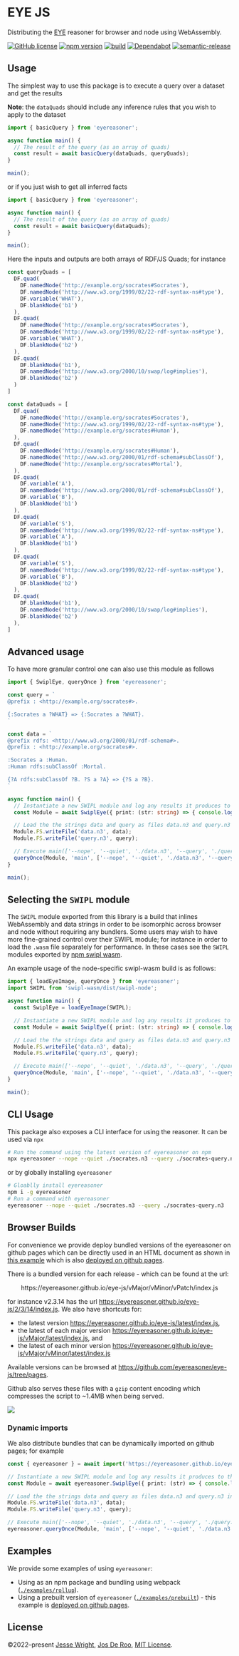 # EYE JS
Distributing the [EYE](https://github.com/eyereasoner/eye) reasoner for browser and node using WebAssembly.

[![GitHub license](https://img.shields.io/github/license/eyereasoner/eye-js.svg)](https://github.com/eyereasoner/eye-js/blob/master/LICENSE)
[![npm version](https://img.shields.io/npm/v/eyereasoner.svg)](https://www.npmjs.com/package/eyereasoner)
[![build](https://img.shields.io/github/actions/workflow/status/eyereasoner/eye-js/nodejs.yml?branch=main)](https://github.com/eyereasoner/eye-js/tree/main/)
[![Dependabot](https://badgen.net/badge/Dependabot/enabled/green?icon=dependabot)](https://dependabot.com/)
[![semantic-release](https://img.shields.io/badge/%20%20%F0%9F%93%A6%F0%9F%9A%80-semantic--release-e10079.svg)](https://github.com/semantic-release/semantic-release)

## Usage

The simplest way to use this package is to execute a query over a dataset and get the results

**Note**: the `dataQuads` should include any inference rules that you wish to apply to the dataset

```ts
import { basicQuery } from 'eyereasoner';

async function main() {
  // The result of the query (as an array of quads)
  const result = await basicQuery(dataQuads, queryQuads);
}

main();
```

or if you just wish to get all inferred facts

```ts
import { basicQuery } from 'eyereasoner';

async function main() {
  // The result of the query (as an array of quads)
  const result = await basicQuery(dataQuads);
}

main();
```

Here the inputs and outputs are both arrays of RDF/JS Quads; for instance

```ts
const queryQuads = [
  DF.quad(
    DF.namedNode('http://example.org/socrates#Socrates'),
    DF.namedNode('http://www.w3.org/1999/02/22-rdf-syntax-ns#type'),
    DF.variable('WHAT'),
    DF.blankNode('b1')
  ),
  DF.quad(
    DF.namedNode('http://example.org/socrates#Socrates'),
    DF.namedNode('http://www.w3.org/1999/02/22-rdf-syntax-ns#type'),
    DF.variable('WHAT'),
    DF.blankNode('b2')
  ),
  DF.quad(
    DF.blankNode('b1'),
    DF.namedNode('http://www.w3.org/2000/10/swap/log#implies'),
    DF.blankNode('b2')
  )
]

const dataQuads = [
  DF.quad(
    DF.namedNode('http://example.org/socrates#Socrates'),
    DF.namedNode('http://www.w3.org/1999/02/22-rdf-syntax-ns#type'),
    DF.namedNode('http://example.org/socrates#Human'),
  ),
  DF.quad(
    DF.namedNode('http://example.org/socrates#Human'),
    DF.namedNode('http://www.w3.org/2000/01/rdf-schema#subClassOf'),
    DF.namedNode('http://example.org/socrates#Mortal'),
  ),
  DF.quad(
    DF.variable('A'),
    DF.namedNode('http://www.w3.org/2000/01/rdf-schema#subClassOf'),
    DF.variable('B'),
    DF.blankNode('b1')
  ),
  DF.quad(
    DF.variable('S'),
    DF.namedNode('http://www.w3.org/1999/02/22-rdf-syntax-ns#type'),
    DF.variable('A'),
    DF.blankNode('b1')
  ),
  DF.quad(
    DF.variable('S'),
    DF.namedNode('http://www.w3.org/1999/02/22-rdf-syntax-ns#type'),
    DF.variable('B'),
    DF.blankNode('b2')
  ),
  DF.quad(
    DF.blankNode('b1'),
    DF.namedNode('http://www.w3.org/2000/10/swap/log#implies'),
    DF.blankNode('b2')
  ),
]
```

## Advanced usage

To have more granular control one can also use this module as follows

```ts
import { SwiplEye, queryOnce } from 'eyereasoner';

const query = `
@prefix : <http://example.org/socrates#>.

{:Socrates a ?WHAT} => {:Socrates a ?WHAT}.
`

const data = `
@prefix rdfs: <http://www.w3.org/2000/01/rdf-schema#>.
@prefix : <http://example.org/socrates#>.

:Socrates a :Human.
:Human rdfs:subClassOf :Mortal.

{?A rdfs:subClassOf ?B. ?S a ?A} => {?S a ?B}.
`

async function main() {
  // Instantiate a new SWIPL module and log any results it produces to the console
  const Module = await SwiplEye({ print: (str: string) => { console.log(str) }, arguments: ['-q'] });

  // Load the the strings data and query as files data.n3 and query.n3 into the module
  Module.FS.writeFile('data.n3', data);
  Module.FS.writeFile('query.n3', query);

  // Execute main(['--nope', '--quiet', './data.n3', '--query', './query.n3']).
  queryOnce(Module, 'main', ['--nope', '--quiet', './data.n3', '--query', './query.n3']);
}

main();
```

## Selecting the `SWIPL` module

The `SWIPL` module exported from this library is a build that inlines WebAssembly and data strings in order to be
isomorphic across browser and node without requiring any bundlers. Some users may wish to have more fine-grained control
over their SWIPL module; for instance in order to load the `.wasm` file separately for performance. In these cases
see the `SWIPL` modules exported by [npm swipl wasm](https://github.com/rla/npm-swipl-wasm/).

An example usage of the node-specific swipl-wasm build is as follows:
```ts
import { loadEyeImage, queryOnce } from 'eyereasoner';
import SWIPL from 'swipl-wasm/dist/swipl-node';

async function main() {
  const SwiplEye = loadEyeImage(SWIPL);

  // Instantiate a new SWIPL module and log any results it produces to the console
  const Module = await SwiplEye({ print: (str: string) => { console.log(str) }, arguments: ['-q'] });

  // Load the the strings data and query as files data.n3 and query.n3 into the module
  Module.FS.writeFile('data.n3', data);
  Module.FS.writeFile('query.n3', query);

  // Execute main(['--nope', '--quiet', './data.n3', '--query', './query.n3']).
  queryOnce(Module, 'main', ['--nope', '--quiet', './data.n3', '--query', './query.n3']);
}

main();
```

## CLI Usage

This package also exposes a CLI interface for using the reasoner. It can be used via `npx`

```bash
# Run the command using the latest version of eyereasoner on npm
npx eyereasoner --nope --quiet ./socrates.n3 --query ./socrates-query.n3
```

or by globally installing `eyereasoner`

```bash
# Gloablly install eyereasoner
npm i -g eyereasoner
# Run a command with eyereasoner
eyereasoner --nope --quiet ./socrates.n3 --query ./socrates-query.n3
```

## Browser Builds

For convenience we provide deploy bundled versions of the eyereasoner on github pages which can be directly used in an HTML document as shown in [this example](https://github.com/eyereasoner/eye-js/tree/main/examples/prebuilt/index.html) which is also [deployed on github pages](https://eyereasoner.github.io/eye-js/example/index.html).

There is a bundled version for each release - which can be found at the url:
<p align=center>
https://eyereasoner.github.io/eye-js/vMajor/vMinor/vPatch/index.js

for instance v2.3.14 has the url https://eyereasoner.github.io/eye-js/2/3/14/index.js. We also have shortcuts for:
 - the latest version https://eyereasoner.github.io/eye-js/latest/index.js,
 - the latest of each major version https://eyereasoner.github.io/eye-js/vMajor/latest/index.js, and
 - the latest of each minor version https://eyereasoner.github.io/eye-js/vMajor/vMinor/latest/index.js

Available versions can be browsed at https://github.com/eyereasoner/eye-js/tree/pages.

Github also serves these files with a `gzip` content encoding which compresses the script to ~1.4MB when being served.

![](./github-transfer.png)

### Dynamic imports

We also distribute bundles that can be dynamically imported on github pages; for example
```ts
const { eyereasoner } = await import('https://eyereasoner.github.io/eye-js/2/latest/dynamic-import.js');

// Instantiate a new SWIPL module and log any results it produces to the console
const Module = await eyereasoner.SwiplEye({ print: (str) => { console.log(str) }, arguments: ['-q'] });

// Load the the strings data and query as files data.n3 and query.n3 into the module
Module.FS.writeFile('data.n3', data);
Module.FS.writeFile('query.n3', query);

// Execute main(['--nope', '--quiet', './data.n3', '--query', './query.n3']).
eyereasoner.queryOnce(Module, 'main', ['--nope', '--quiet', './data.n3', '--query', './query.n3']);
```
## Examples

We provide some examples of using `eyereasoner`:
 - Using as an npm package and bundling using webpack ([`./examples/rollup`](https://github.com/eyereasoner/eye-js/tree/main/examples/rollup)).
 - Using a prebuilt version of `eyereasoner` ([`./examples/prebuilt`](https://github.com/eyereasoner/eye-js/tree/main/examples/prebuilt)) - this example is [deployed on github pages](https://eyereasoner.github.io/eye-js/example/index.html).

## License
©2022–present
[Jesse Wright](https://github.com/jeswr),
[Jos De Roo](https://github.com/josd/),
[MIT License](https://github.com/eyereasoner/eye-js/blob/master/LICENSE).
